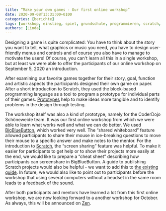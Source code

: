 ```yaml
---
title: “Make your own games - Our first online workshop”
date: 2020-09-08T13:31:00+0100
categories: [berichte]
tags: [workshop, einstieg, spiel, grundschule, programmieren, scratch, design]
authors: [Linda]
---
```

Designing a game is quite complicated: You have to think about the story you want to tell,
what graphics or music you need, you have to design user-friendly menus and controls and of course
you also have to manage to motivate the users! Of course, you can't learn all this in a single workshop,
but at least we were able to offer the participants of our online workshop on September 5, 2020 an introduction.

After examining our favorite games together for their story, goal, function and artistic aspects
the participants designed their own game on paper. After a short introduction to Scratch, they used the block-based programming language
as a tool to program a prototype for individual parts of their games. [Prototypes](https://de.wikipedia.org/wiki/Prototyp_(Technology))
help to make ideas more tangible and to identify problems in the design through testing.

The workshop itself was also a kind of prototype, namely for the CoderDojo Schöneweide team. It was our first online workshop from which we were able to learn what works well
and what we can do better. We used [BigBlueButton](https://de.wikipedia.org/wiki/BigBlueButton), which worked very well. The “shared whiteboard” feature allowed participants to share their mouse in
ice-breaking questions to move their mouse to a specific answer and make notes to the mentor. For the introduction to [Scratch](https://scratch.mit.edu/), the “screen sharing”
feature was helpful. To make it easier for participants to get help or to show their projects more easily at the end, we would like to prepare a “cheat sheet”
describing how participants can screenshare in BigBlueButton.
A guide to publishing Scratch projects would also be helpful - we want to add this to [the existing guide](https://de.scratch-wiki.info/wiki/Ver%C3%B6ffentlichen).
In future, we would also like to point out to participants before the workshop that using several computers without a headset in the same room leads to a feedback of the sound.

After both participants and mentors have learned a lot from this first online workshop, we are now looking forward to a
another workshop for October. As always, this will be announced on [Zen](https://zen.coderdojo.com/dojos/de/berlin/schoeneweide-berlin).